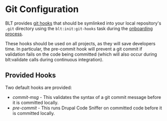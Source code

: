# Git Configuration

BLT provides [git hooks](https://git-scm.com/book/en/v2/Customizing-Git-Git-Hooks)
that should be symlinked into your local repository's `.git` directory using
the `blt:init:git-hooks` task during the
[onboarding process](https://docs.acquia.com/blt/developer/onboarding/).

These hooks should be used on all projects, as they will save developers time. In particular, the pre-commit hook will prevent a git commit if validation fails on the code being committed (which will also occur during blt:validate calls during continuous integration).

## Provided Hooks

Two default hooks are provided:

* _commit-msg_ - This validates the syntax of a git commit message before it is committed locally.
* _pre-commit_ - This runs Drupal Code Sniffer on committed code before it is committed locally.
